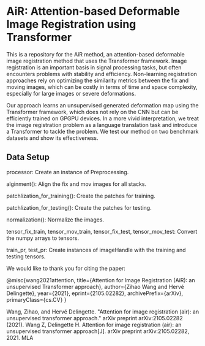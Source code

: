 # AiR: Attention-based Deformable Image Registration using Transformer

This is a repository for the AiR method, an attention-based deformable image registration method that uses the Transformer framework. Image registration is an important basis in signal processing tasks, but often encounters problems with stability and efficiency. Non-learning registration approaches rely on optimizing the similarity metrics between the fix and moving images, which can be costly in terms of time and space complexity, especially for large images or severe deformations.

Our approach learns an unsupervised generated deformation map using the Transformer framework, which does not rely on the CNN but can be efficiently trained on GPGPU devices. In a more vivid interpretation, we treat the image registration problem as a language translation task and introduce a Transformer to tackle the problem. We test our method on two benchmark datasets and show its effectiveness.

## Data Setup
processor: Create an instance of Preprocessing.

alginment(): Align the fix and mov images for all stacks.

patchlization_for_training(): Create the patches for training.

patchlization_for_testing(): Create the patches for testing.

normalization(): Normalize the images.

tensor_fix_train, tensor_mov_train, tensor_fix_test, tensor_mov_test: Convert the numpy arrays to tensors.

train_pr, test_pr: Create instances of imageHandle with the training and testing tensors.


We would like to thank you for citing the paper:

@misc{wang2021attention,
      title={Attention for Image Registration (AiR): an unsupervised Transformer approach}, 
      author={Zihao Wang and Hervé Delingette},
      year={2021},
      eprint={2105.02282},
      archivePrefix={arXiv},
      primaryClass={cs.CV}
}

Wang, Zihao, and Hervé Delingette. "Attention for image registration (air): an unsupervised transformer approach." arXiv preprint arXiv:2105.02282 (2021).
Wang Z, Delingette H. Attention for image registration (air): an unsupervised transformer approach[J]. arXiv preprint arXiv:2105.02282, 2021. MLA	
